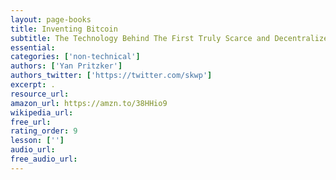 ```yaml
---
layout: page-books
title: Inventing Bitcoin
subtitle: The Technology Behind The First Truly Scarce and Decentralized Money Explained
essential: 
categories: ['non-technical']
authors: ['Yan Pritzker']
authors_twitter: ['https://twitter.com/skwp']
excerpt: .
resource_url: 
amazon_url: https://amzn.to/38HHio9
wikipedia_url: 
free_url: 
rating_order: 9
lesson: ['']
audio_url: 
free_audio_url: 
---
```

